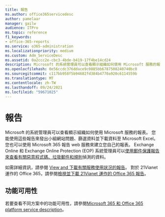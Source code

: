 ```yaml
---
title: 報告
ms.author: office365servicedesc
author: pamelaar
manager: gailw
audience: ITPro
ms.topic: reference
f1_keywords:
- office-365-reports
ms.service: o365-administration
ms.localizationpriority: medium
ms.custom: Adm_ServiceDesc
ms.assetid: 0a2ccc2e-cbc3-4bde-b419-17f4be14cd24
description: Microsoft 的系統管理員可以查看顯示組織如何使用 Microsoft 服務的報表。 您能使用這些報告來發出小組網站問題、篩選資料並下載資料至 Microsoft Excel。 您也可以使用 Microsoft 365 報告 web 服務來建立您自己的報表。 Exchange Online 和 Exchange Online Protection (EOP) 系統管理員可以使用郵件保護報告來查看有關惡意程式碼、垃圾郵件和規則偵測的資料。
ms.openlocfilehash: 0e56ccdc376ddace9c0885bb6787508240740bc0
ms.sourcegitcommit: c117bb958f5b94682fd384b4770a920c6114559b
ms.translationtype: MT
ms.contentlocale: zh-TW
ms.lasthandoff: 09/24/2021
ms.locfileid: "59671025"
---
```

# <a name="reports"></a>報告

Microsoft 的系統管理員可以查看顯示組織如何使用 Microsoft 服務的報表。 您能使用這些報告來發出小組網站問題、篩選資料並下載資料至 Microsoft Excel。 您也可以使用 Microsoft 365 報告 web 服務來建立您自己的報表。 Exchange Online 和 Exchange Online Protection (EOP) 系統管理員可以[使用郵件保護報告來查看有關惡意程式碼、垃圾郵件和規則](/exchange/monitoring/use-mail-protection-reports)偵測的資料。
  
如需詳細資訊，請參閱 [View and 下載有關服務使用狀況的報告](/microsoft-365/admin/activity-reports/activity-reports)。 對於 21Vianet 運作的 Office 365，請參閱[檢視並下載 21Vianet 運作的 Office 365 報告](/microsoft-365/admin/activity-reports/activity-reports)。
  
## <a name="feature-availability"></a>功能可用性

若要查看不同方案中的功能可用性，請參閱[Microsoft 365 和 Office 365 platform service description](office-365-platform-service-description.md)。
